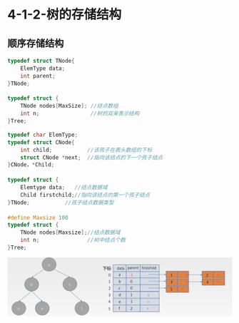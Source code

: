 # 4-1-2-树的存储结构

## 顺序存储结构

```c
typedef struct TNode{
    ElemType data;
    int parent;
}TNode;

typedef struct {
    TNode nodes[MaxSize]; //结点数组 
    int n;                //树的双亲表示结构
}Tree;
```

```c
typedef char ElemType; 
typedef struct CNode{
    int child;           //该孩子在表头数组的下标
    struct CNode *next;  //指向该结点的下一个孩子结点
}CNode，*Child;

typedef struct {
    Elemtype data;   //结点数据域 
    Child firstchild;//指向该结点的第一个孩子结点
}TNode;           //孩子结点数据类型
 
#define Maxsize 100 
typedef struct {
    TNode nodes[Maxsize];//结点数据域 
    int n;               //树中结点个数 
}Tree;                   
```

![](../../.gitbook/assets/image%20%28298%29.png)



